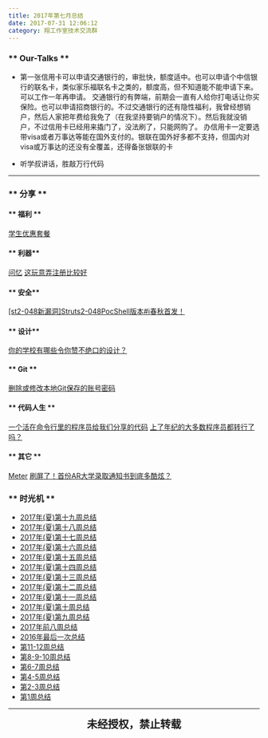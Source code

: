 ```yaml
---
title: 2017年第七月总结
date: 2017-07-31 12:06:12
category: 翔工作室技术交流群
---
```

### ** Our-Talks **


- 第一张信用卡可以申请交通银行的，审批快，额度适中。也可以申请个中信银行的联名卡，类似家乐福联名卡之类的，额度高，但不知道能不能申请下来。可以工作一年再申请。
交通银行的有弊端，前期会一直有人给你打电话让你买保险。也可以申请招商银行的。不过交通银行的还有隐性福利，我曾经想销户，然后人家把年费给我免了（在我坚持要销户的情况下）。然后我就没销户，不过信用卡已经用来撬门了，没法刷了，只能网购了。
办信用卡一定要选带visa或者万事达等能在国外支付的。银联在国外好多都不支持，但国内对visa或万事达的还没有全覆盖，还得备张银联的卡

- 听学叔讲话，胜敲万行代码

***************

### ** 分享 **
#### ** 福利 **
[学生优惠套餐](https://www.qcloud.com/act/campus)


#### ** 利器**
[问忆](http://app.meizu.com/apps/public/detail?package_name=reask.yctime.com.reask)
[这玩意弄注册比较好](http://www.yopmail.com/zh/)


#### ** 安全**
[[st2-048新漏洞]Struts2-048PocShell版本#i春秋首发！](https://bbs.ichunqiu.com/thread-24504-1-1.html)


#### ** 设计**
[你的学校有哪些令你赞不绝口的设计？](https://www.zhihu.com/question/26680768/answer/68043648?utm_source=com.tencent.tim&utm_medium=social)


#### ** Git **
[删除或修改本地Git保存的账号密码](http://blog.csdn.net/lwqldsyzx/article/details/61228299)


#### ** 代码人生 **
[一个活在命令行里的程序员给我们分享的代码](https://juejin.im/entry/5979f1655188253dee3fc942)
[上了年纪的大多数程序员都转行了吗？](https://www.zhihu.com/question/41328565/answer/195661342?utm_source=com.tencent.tim&utm_medium=social)


#### ** 其它 **
[Meter](https://play.google.com/store/apps/details?id=com.androidexperiments.meter)
[刷屏了！首份AR大学录取通知书到底多酷炫？](https://v.qq.com/x/cover/w5s3i17dmrk0k0o/h05220bto49.html)



### ** 时光机 **

- [2017年(夏)第十九周总结](http://blog.flyingstudio.online/2017/07/03/the-nineteenth-week-summary-in-the-summer-of-2017/)
- [2017年(夏)第十八周总结](http://blog.flyingstudio.online/2017/06/25/the-eighteenth-week-summary-in-the-summer-of-2017/)
- [2017年(夏)第十七周总结](http://blog.flyingstudio.online/2017/06/18/the-seventeenth-week-summary-in-the-summer-of-2017/)
- [2017年(夏)第十六周总结](http://blog.flyingstudio.online/2017/06/11/the-sixteenth-week-summary-in-the-summer-of-2017/)
- [2017年(夏)第十五周总结](http://blog.flyingstudio.online/2017/06/04/the-fifteenth-week-summary-in-the-summer-of-2017/)
- [2017年(夏)第十四周总结](http://blog.flyingstudio.online/2017/05/27/the-fourteenth-week-summary-in-the-summer-of-2017/)
- [2017年(夏)第十三周总结](http://blog.flyingstudio.online/2017/05/21/the-thirteenth-week-summary-in-the-summer-of-2017/)
- [2017年(夏)第十二周总结](http://blog.flyingstudio.online/2017/05/14/the-twelfth-week-summary-in-the-summer-of-2017/)
- [2017年(夏)第十一周总结](http://blog.flyingstudio.online/2017/05/07/the-eleventh-week-summary-in-the-summer-of-2017/)
- [2017年(夏)第十周总结](http://blog.flyingstudio.online/2017/04/30/the-tenth-week-summary-in-the-summer-of-2017/)
- [2017年(夏)第九周总结](http://blog.flyingstudio.online/2017/04/23/the-ninth-week-summary-in-the-summer-of-2017/)
- [2017年前八周总结](http://blog.flyingstudio.online/2017/04/16/the-eightWeeks-summarize-in-2017/)
- [2016年最后一次总结](http://blog.flyingstudio.online/2017/01/12/2016-final/)
- [第11-12周总结](http://blog.flyingstudio.online/2016/12/16/11-12-summary/)
- [第8-9-10周总结](http://blog.flyingstudio.online/2016/12/16/8-9-10-summary/)
- [第6-7周总结](http://blog.flyingstudio.online/2016/11/14/6-7-summary/)
- [第4-5周总结](http://blog.flyingstudio.online/2016/10/31/4-5-summary/)
- [第2-3周总结](http://blog.flyingstudio.online/2016/10/15/2-3-summary/)
- [第1周总结](http://blog.flyingstudio.online/2016/09/30/1st_summary/)










*************************

<p style="margin-top: 0.4em; text-align: center">
<b style="font-size: 1.5em;font-weight: 600;">未经授权，禁止转载</b>
 </p>


